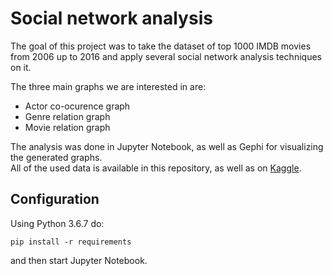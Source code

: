 # Social network analysis

The goal of this project was to take the dataset of top 1000 IMDB movies from 2006 up to 2016 and apply several social network analysis techniques on it.  

The three main graphs we are interested in are:

- Actor co-ocurence graph
- Genre relation graph
- Movie relation graph

The analysis was done in Jupyter Notebook, as well as Gephi for visualizing the generated graphs.  
All of the used data is available in this repository, as well as on [Kaggle](https://www.kaggle.com/PromptCloudHQ/imdb-data/data).

## Configuration

Using Python 3.6.7 do:

`pip install -r requirements`

and then start Jupyter Notebook.
